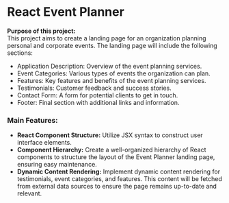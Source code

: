 <h1>React Event Planner</h1>

<p><strong>Purpose of this project:</strong><br>
This project aims to create a landing page for an organization planning personal and corporate events. The landing page will include the following sections:</p>

- Application Description: Overview of the event planning services.
- Event Categories: Various types of events the organization can plan.
- Features: Key features and benefits of the event planning services.
- Testimonials: Customer feedback and success stories.
- Contact Form: A form for potential clients to get in touch.
- Footer: Final section with additional links and information.


### Main Features:

- **React Component Structure:** Utilize JSX syntax to construct user interface elements.
- **Component Hierarchy:** Create a well-organized hierarchy of React components to structure the layout of the Event Planner landing page, ensuring easy maintenance.
- **Dynamic Content Rendering:** Implement dynamic content rendering for testimonials, event categories, and features. This content will be fetched from external data sources to ensure the page remains up-to-date and relevant.
